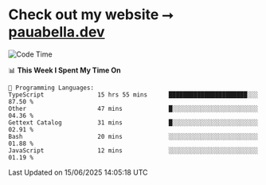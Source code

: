 # Check out my website ⭢ [pauabella.dev](https://pauabella.dev)

<!--START_SECTION:waka-->
![Code Time](http://img.shields.io/badge/Code%20Time-4%2C533%20hrs%2035%20mins-blue)

📊 **This Week I Spent My Time On** 

```text
💬 Programming Languages: 
TypeScript               15 hrs 55 mins      ██████████████████████░░░   87.50 % 
Other                    47 mins             █░░░░░░░░░░░░░░░░░░░░░░░░   04.36 % 
Gettext Catalog          31 mins             █░░░░░░░░░░░░░░░░░░░░░░░░   02.91 % 
Bash                     20 mins             ░░░░░░░░░░░░░░░░░░░░░░░░░   01.88 % 
JavaScript               12 mins             ░░░░░░░░░░░░░░░░░░░░░░░░░   01.19 % 
```


 Last Updated on 15/06/2025 14:05:18 UTC
<!--END_SECTION:waka-->

